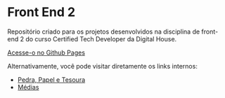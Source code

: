# Front End 2
Repositório criado para os projetos desenvolvidos na disciplina de front-end 2 do curso Certified Tech Developer da Digital House.

[Acesse-o no Github Pages](https://mdaffonso.github.io/frontend2/)

Alternativamente, você pode visitar diretamente os links internos:

+ [Pedra, Papel e Tesoura](https://mdaffonso.github.io/frontend2/averages/)
+ [Médias](https://mdaffonso.github.io/frontend2/averages/)

